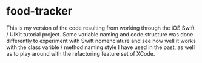 # food-tracker
This is my version of the code resulting from working through the iOS Swift / UIKit tutorial project.
Some variable naming and code structure was done differently to experiment with Swift nomenclature and see how well it works with the class varible / method naming style I have used in the past, as well as to play around with the refactoring feature set of XCode.

